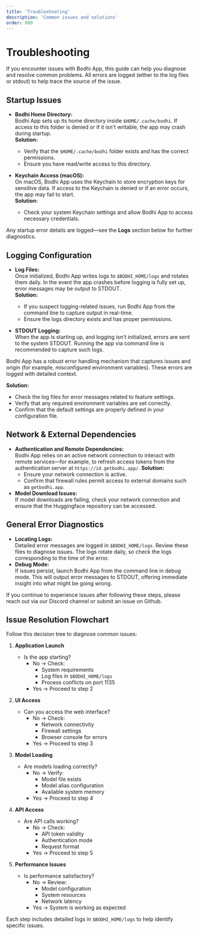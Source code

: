 ```yaml
---
title: 'Troubleshooting'
description: 'Common issues and solutions'
order: 600
---
```


# Troubleshooting

If you encounter issues with Bodhi App, this guide can help you diagnose and resolve common problems. All errors are logged (either to the log files or stdout) to help trace the source of the issue.

## Startup Issues

- **Bodhi Home Directory:**  
  Bodhi App sets up its home directory inside `$HOME/.cache/bodhi`. If access to this folder is denied or if it isn't writable, the app may crash during startup.  
  **Solution:**
  - Verify that the `$HOME/.cache/bodhi` folder exists and has the correct permissions.
  - Ensure you have read/write access to this directory.

- **Keychain Access (macOS):**  
  On macOS, Bodhi App uses the Keychain to store encryption keys for sensitive data. If access to the Keychain is denied or if an error occurs, the app may fail to start.  
  **Solution:**
  - Check your system Keychain settings and allow Bodhi App to access necessary credentials.

Any startup error details are logged—see the **Logs** section below for further diagnostics.

## Logging Configuration

- **Log Files:**  
  Once initialized, Bodhi App writes logs to `$BODHI_HOME/logs` and rotates them daily. In the event the app crashes before logging is fully set up, error messages may be output to STDOUT.  
  **Solution:**
  - If you suspect logging-related issues, run Bodhi App from the command line to capture output in real-time.
  - Ensure the logs directory exists and has proper permissions.

- **STDOUT Logging:**  
  When the app is starting up, and logging isn't initialized, errors are sent to the system STDOUT. Running the app via command line is recommended to capture such logs.

Bodhi App has a robust error handling mechanism that captures issues and origin (for example, misconfigured environment variables). These errors are logged with detailed context.

**Solution:**

- Check the log files for error messages related to feature settings.
- Verify that any required environment variables are set correctly.
- Confirm that the default settings are properly defined in your configuration file.

## Network & External Dependencies

- **Authentication and Remote Dependencies:**  
  Bodhi App relies on an active network connection to interact with remote services—for example, to refresh access tokens from the authentication server at `https://id.getbodhi.app/`.
  **Solution:**
  - Ensure your network connection is active.
  - Confirm that firewall rules permit access to external domains such as `getbodhi.app`.
- **Model Download Issues:**  
  If model downloads are failing, check your network connection and ensure that the Huggingface repository can be accessed.

## General Error Diagnostics

- **Locating Logs:**  
  Detailed error messages are logged in `$BODHI_HOME/logs`. Review these files to diagnose issues. The logs rotate daily, so check the logs corresponding to the time of the error.
- **Debug Mode:**  
  If issues persist, launch Bodhi App from the command line in debug mode. This will output error messages to STDOUT, offering immediate insight into what might be going wrong.

If you continue to experience issues after following these steps, please reach out via our Discord channel or submit an issue on Github.

## Issue Resolution Flowchart

Follow this decision tree to diagnose common issues:

1. **Application Launch**
   - Is the app starting?
     - No → Check:
       - System requirements
       - Log files in `$BODHI_HOME/logs`
       - Process conflicts on port 1135
     - Yes → Proceed to step 2

2. **UI Access**
   - Can you access the web interface?
     - No → Check:
       - Network connectivity
       - Firewall settings
       - Browser console for errors
     - Yes → Proceed to step 3

3. **Model Loading**
   - Are models loading correctly?
     - No → Verify:
       - Model file exists
       - Model alias configuration
       - Available system memory
     - Yes → Proceed to step 4

4. **API Access**
   - Are API calls working?
     - No → Check:
       - API token validity
       - Authentication mode
       - Request format
     - Yes → Proceed to step 5

5. **Performance Issues**
   - Is performance satisfactory?
     - No → Review:
       - Model configuration
       - System resources
       - Network latency
     - Yes → System is working as expected

Each step includes detailed logs in `$BODHI_HOME/logs` to help identify specific issues.
